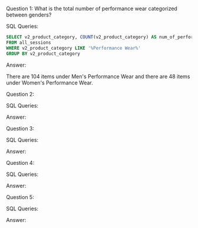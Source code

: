 Question 1: What is the total number of performance wear categorized between genders?

SQL Queries:

```sql
SELECT v2_product_category, COUNT(v2_product_category) AS num_of_performance_wear
FROM all_sessions
WHERE v2_product_category LIKE '%Performance Wear%'
GROUP BY v2_product_category
```

Answer: 

There are 104 items under Men's Performance Wear and there are 48 items under Women's Performance Wear.

Question 2: 

SQL Queries:

Answer:



Question 3: 

SQL Queries:

Answer:



Question 4: 

SQL Queries:

Answer:



Question 5: 

SQL Queries:

Answer:
